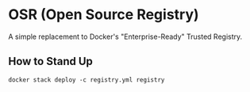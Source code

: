 # OSR (Open Source Registry)

A simple replacement to Docker's "Enterprise-Ready" Trusted Registry.

## How to Stand Up

```shell
docker stack deploy -c registry.yml registry
```